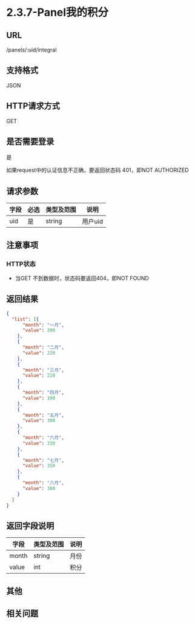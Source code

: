 # 2.3.7-Panel我的积分

## URL

/panels/:uid/integral

## 支持格式

JSON

## HTTP请求方式

GET

## 是否需要登录

是

如果request中的认证信息不正确，要返回状态码 401，即NOT AUTHORIZED

## 请求参数

字段 | 必选 | 类型及范围 | 说明
----|------|----------|-------------
uid | 是   | string  | 用户uid

## 注意事项

### HTTP状态

- 当GET 不到数据时，状态码要返回404，即NOT FOUND

## 返回结果

```json
{
  "list": [{
      "month": "一月",
      "value": 200
    },
    {
      "month": "二月",
      "value": 220
    },
    {
      "month": "三月",
      "value": 210
    },
    {
      "month": "四月",
      "value": 100
    },
    {
      "month": "五月",
      "value": 300
    },
    {
      "month": "六月",
      "value": 330
    },
    {
      "month": "七月",
      "value": 350
    },
    {
      "month": "八月",
      "value": 380
    }
  ]
}
```

## 返回字段说明

字段 | 类型及范围 | 说明
----|----------|-------------
month               | string  | 月份
value               | int     | 积分

## 其他

## 相关问题
